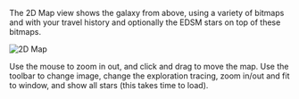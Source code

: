 The 2D Map view shows the galaxy from above, using a variety of bitmaps and with your travel history and optionally the EDSM stars on top of these bitmaps.

![2D Map](http://i.imgur.com/1l1F1M4.png)

Use the mouse to zoom in out, and click and drag to move the map.  Use the toolbar to change image, change the exploration tracing, zoom in/out and fit to window, and show all stars (this takes time to load).
